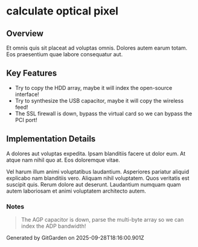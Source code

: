# calculate optical pixel

## Overview
Et omnis quis sit placeat ad voluptas omnis. Dolores autem earum totam. Eos praesentium quae labore consequatur aut.

## Key Features
- Try to copy the HDD array, maybe it will index the open-source interface!
- Try to synthesize the USB capacitor, maybe it will copy the wireless feed!
- The SSL firewall is down, bypass the virtual card so we can bypass the PCI port!

## Implementation Details
A dolores aut voluptas expedita. Ipsam blanditiis facere ut dolor eum. At atque nam nihil quo at. Eos doloremque vitae.
 Vel harum illum animi voluptatibus laudantium. Asperiores pariatur aliquid explicabo nam blanditiis vero. Aliquam nihil voluptatem. Quos veritatis est suscipit quis. Rerum dolore aut deserunt. Laudantium numquam quam autem laboriosam et animi voluptatem architecto autem.

### Notes
> The AGP capacitor is down, parse the multi-byte array so we can index the ADP bandwidth!

Generated by GitGarden on 2025-09-28T18:16:00.901Z